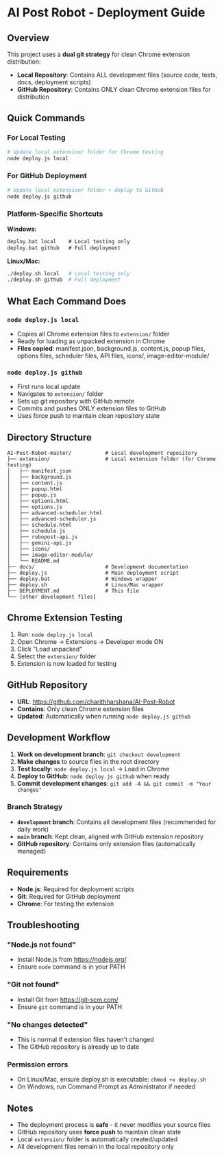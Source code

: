 # AI Post Robot - Deployment Guide

## Overview

This project uses a **dual git strategy** for clean Chrome extension distribution:

- **Local Repository**: Contains ALL development files (source code, tests, docs, deployment scripts)
- **GitHub Repository**: Contains ONLY clean Chrome extension files for distribution

## Quick Commands

### For Local Testing
```bash
# Update local extension/ folder for Chrome testing
node deploy.js local
```

### For GitHub Deployment
```bash
# Update local extension/ folder + deploy to GitHub
node deploy.js github
```

### Platform-Specific Shortcuts

**Windows:**
```cmd
deploy.bat local    # Local testing only
deploy.bat github   # Full deployment
```

**Linux/Mac:**
```bash
./deploy.sh local   # Local testing only
./deploy.sh github  # Full deployment
```

## What Each Command Does

### `node deploy.js local`
- Copies all Chrome extension files to `extension/` folder
- Ready for loading as unpacked extension in Chrome
- **Files copied**: manifest.json, background.js, content.js, popup files, options files, scheduler files, API files, icons/, image-editor-module/

### `node deploy.js github`
- First runs local update
- Navigates to `extension/` folder
- Sets up git repository with GitHub remote
- Commits and pushes ONLY extension files to GitHub
- Uses force push to maintain clean repository state

## Directory Structure

```
AI-Post-Robot-master/           # Local development repository
├── extension/                  # Local extension folder (for Chrome testing)
│   ├── manifest.json
│   ├── background.js
│   ├── content.js
│   ├── popup.html
│   ├── popup.js
│   ├── options.html
│   ├── options.js
│   ├── advanced-scheduler.html
│   ├── advanced-scheduler.js
│   ├── schedule.html
│   ├── schedule.js
│   ├── robopost-api.js
│   ├── gemini-api.js
│   ├── icons/
│   ├── image-editor-module/
│   └── README.md
├── docs/                       # Development documentation
├── deploy.js                   # Main deployment script
├── deploy.bat                  # Windows wrapper
├── deploy.sh                   # Linux/Mac wrapper
├── DEPLOYMENT.md               # This file
└── [other development files]
```

## Chrome Extension Testing

1. Run: `node deploy.js local`
2. Open Chrome → Extensions → Developer mode ON
3. Click "Load unpacked"
4. Select the `extension/` folder
5. Extension is now loaded for testing

## GitHub Repository

- **URL**: https://github.com/charithharshana/AI-Post-Robot
- **Contains**: Only clean Chrome extension files
- **Updated**: Automatically when running `node deploy.js github`

## Development Workflow

1. **Work on development branch**: `git checkout development`
2. **Make changes** to source files in the root directory
3. **Test locally**: `node deploy.js local` → Load in Chrome
4. **Deploy to GitHub**: `node deploy.js github` when ready
5. **Commit development changes**: `git add -A && git commit -m "Your changes"`

### Branch Strategy

- **`development` branch**: Contains all development files (recommended for daily work)
- **`main` branch**: Kept clean, aligned with GitHub extension repository
- **GitHub repository**: Contains only extension files (automatically managed)

## Requirements

- **Node.js**: Required for deployment scripts
- **Git**: Required for GitHub deployment
- **Chrome**: For testing the extension

## Troubleshooting

### "Node.js not found"
- Install Node.js from https://nodejs.org/
- Ensure `node` command is in your PATH

### "Git not found"
- Install Git from https://git-scm.com/
- Ensure `git` command is in your PATH

### "No changes detected"
- This is normal if extension files haven't changed
- The GitHub repository is already up to date

### Permission errors
- On Linux/Mac, ensure deploy.sh is executable: `chmod +x deploy.sh`
- On Windows, run Command Prompt as Administrator if needed

## Notes

- The deployment process is **safe** - it never modifies your source files
- GitHub repository uses **force push** to maintain clean state
- Local `extension/` folder is automatically created/updated
- All development files remain in the local repository only
